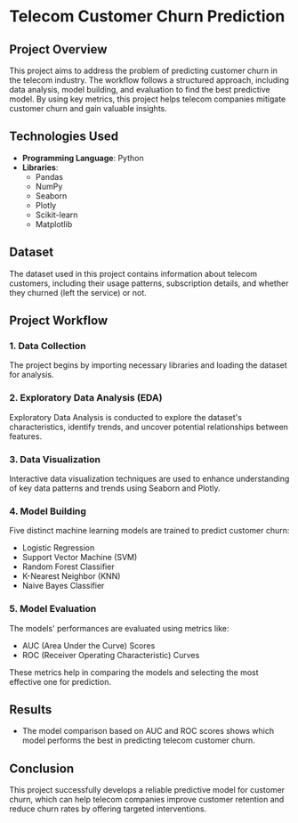 # Telecom Customer Churn Prediction

## Project Overview
This project aims to address the problem of predicting customer churn in the telecom industry. The workflow follows a structured approach, including data analysis, model building, and evaluation to find the best predictive model. By using key metrics, this project helps telecom companies mitigate customer churn and gain valuable insights.

## Technologies Used
- **Programming Language**: Python
- **Libraries**: 
  - Pandas
  - NumPy
  - Seaborn
  - Plotly
  - Scikit-learn
  - Matplotlib

## Dataset
The dataset used in this project contains information about telecom customers, including their usage patterns, subscription details, and whether they churned (left the service) or not. 

## Project Workflow

### 1. Data Collection
The project begins by importing necessary libraries and loading the dataset for analysis.

### 2. Exploratory Data Analysis (EDA)
Exploratory Data Analysis is conducted to explore the dataset's characteristics, identify trends, and uncover potential relationships between features.

### 3. Data Visualization
Interactive data visualization techniques are used to enhance understanding of key data patterns and trends using Seaborn and Plotly.

### 4. Model Building
Five distinct machine learning models are trained to predict customer churn:
- Logistic Regression
- Support Vector Machine (SVM)
- Random Forest Classifier
- K-Nearest Neighbor (KNN)
- Naive Bayes Classifier

### 5. Model Evaluation
The models' performances are evaluated using metrics like:
- AUC (Area Under the Curve) Scores
- ROC (Receiver Operating Characteristic) Curves

These metrics help in comparing the models and selecting the most effective one for prediction.

## Results
- The model comparison based on AUC and ROC scores shows which model performs the best in predicting telecom customer churn.

## Conclusion
This project successfully develops a reliable predictive model for customer churn, which can help telecom companies improve customer retention and reduce churn rates by offering targeted interventions.
